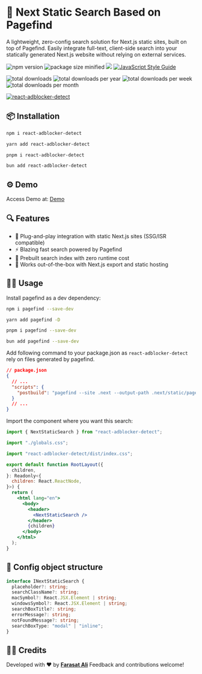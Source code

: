 # 🔎 Next Static Search Based on Pagefind

A lightweight, zero-config search solution for Next.js static sites, built on top of Pagefind. Easily integrate full-text, client-side search into your statically generated Next.js website without relying on external services.

![npm version](https://img.shields.io/npm/v/react-adblocker-detect.svg)
![package size minified](https://img.shields.io/bundlephobia/min/react-adblocker-detect?style=plastic)
[![](https://data.jsdelivr.com/v1/package/npm/react-adblocker-detect/badge)](https://www.jsdelivr.com/package/npm/react-adblocker-detect)
[![JavaScript Style Guide](https://img.shields.io/badge/code_style-standard-brightgreen.svg)](https://standardjs.com)

![total downloads](https://img.shields.io/npm/dt/react-adblocker-detect.svg)
![total downloads per year](https://img.shields.io/npm/dy/react-adblocker-detect.svg)
![total downloads per week](https://img.shields.io/npm/dw/react-adblocker-detect.svg)
![total downloads per month](https://img.shields.io/npm/dm/react-adblocker-detect.svg)

[download-image]: https://img.shields.io/npm/dm/react-adblocker-detect.svg
[download-url]: https://npmjs.org/package/react-adblocker-detect

[![react-adblocker-detect](https://nodei.co/npm/react-adblocker-detect.png)](https://npmjs.org/package/react-adblocker-detect)

## 📦 Installation

```bash
npm i react-adblocker-detect

yarn add react-adblocker-detect

pnpm i react-adblocker-detect

bun add react-adblocker-detect
```

## ⚙️ Demo

Access Demo at: [Demo](https://react-adblocker-detect.vercel.app/)

## 🔍 Features

- 🔧 Plug-and-play integration with static Next.js sites (SSG/ISR compatible)
- ⚡ Blazing fast search powered by Pagefind
- 🧠 Prebuilt search index with zero runtime cost
- 🎯 Works out-of-the-box with Next.js export and static hosting

## 🧑‍💻 Usage

Install pagefind as a dev dependency:

```bash
npm i pagefind --save-dev

yarn add pagefind -D

pnpm i pagefind --save-dev

bun add pagefind --save-dev
```

Add following command to your package.json as `react-adblocker-detect` rely on files generated by pagefind.

```json
// package.json
{
  // ...
  "scripts": {
    "postbuild": "pagefind --site .next --output-path .next/static/pagefind"
  }
  // ...
}
```

Import the component where you want this search:

```jsx
import { NextStaticSearch } from "react-adblocker-detect";

import "./globals.css";

import "react-adblocker-detect/dist/index.css";

export default function RootLayout({
  children,
}: Readonly<{
  children: React.ReactNode,
}>) {
  return (
    <html lang="en">
      <body>
        <header>
          <NextStaticSearch />
        </header>
        {children}
      </body>
    </html>
  );
}
```

## 🔧 Config object structure

```ts
interface INextStaticSearch {
  placeholder?: string;
  searchClassName?: string;
  macSymbol?: React.JSX.Element | string;
  windowsSymbol?: React.JSX.Element | string;
  searchBoxTitle?: string;
  errorMessage?: string;
  notFoundMessage?: string;
  searchBoxType: "modal" | "inline";
}
```

## 🧑‍🎓 Credits

Developed with ❤️ by **[Farasat Ali](https://github.com/faraasat)**
Feedback and contributions welcome!
